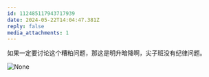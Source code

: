 ```yaml
---
id: 112485117943717939
date: 2024-05-22T14:04:47.381Z
reply: false
media_attachments: 1
---
```


如果一定要讨论这个糟粕问题，那这是明升暗降啊，尖子班没有纪律问题。

![None](https://files.e5n.cc/media_attachments/files/112/485/109/919/175/868/original/488445ec93a3415e.jpg)
